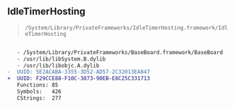 ## IdleTimerHosting

> `/System/Library/PrivateFrameworks/IdleTimerHosting.framework/IdleTimerHosting`

```diff

   - /System/Library/PrivateFrameworks/BaseBoard.framework/BaseBoard
   - /usr/lib/libSystem.B.dylib
   - /usr/lib/libobjc.A.dylib
-  UUID: 5E2ACABA-3355-3D52-AD57-2C32013EA847
+  UUID: F29CCE88-F10C-3873-90EB-E8C25C331713
   Functions: 85
   Symbols:   426
   CStrings:  277

```
